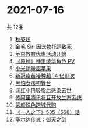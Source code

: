 # 2021-07-16
  共 12条

  <!-- BEGIN -->
  <!-- 最后更新时间:Fri Jul 16 2021 06:12:47 GMT+0000 (Coordinated Universal Time) -->
  1. [秋瓷炫](https://www.zhihu.com/search?q=秋瓷炫)
1. [金毛 Siri 因宠物托运致死](https://www.zhihu.com/search?q=金毛siri)
1. [苹果教育优惠活动开始](https://www.zhihu.com/search?q=教育优惠)
1. [ 《原神》神里绫华角色 PV](https://www.zhihu.com/search?q=原神)
1. [小米销量超苹果](https://www.zhihu.com/search?q=小米)
1. [新冠疫苗接种超 14 亿剂次](https://www.zhihu.com/search?q=新冠疫苗)
1. [黑怕女孩初舞台](https://www.zhihu.com/search?q=黑怕女孩)
1. [网红小冉吸脂后感染去世](https://www.zhihu.com/search?q=网红吸脂)
1. [传阿里腾讯将互开放生态系统](https://www.zhihu.com/search?q=阿里腾讯)
1. [茶颜悦色跨城代购](https://www.zhihu.com/search?q=茶颜悦色)
1. [《一人之下》535（568）话](https://www.zhihu.com/search?q=一人之下)
1. [塞尔达传说：御天之剑](https://www.zhihu.com/search?q=塞尔达)
  <!-- END -->
  